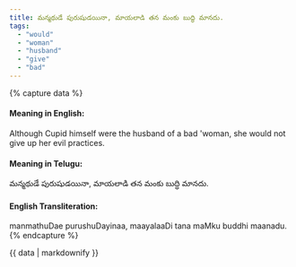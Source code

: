 ```yaml
---
title: మన్మథుడే పురుషుడయినా, మాయలాడి తన మంకు బుద్ధి మానదు.
tags:
  - "would"
  - "woman"
  - "husband"
  - "give"
  - "bad"
---
```


{% capture data %}
#### Meaning in English:
Although Cupid himself were the husband of a bad 'woman, she would not give up her evil practices.

#### Meaning in Telugu:
మన్మథుడే పురుషుడయినా, మాయలాడి తన మంకు బుద్ధి మానదు.

#### English Transliteration:
manmathuDae purushuDayinaa, maayalaaDi tana maMku buddhi maanadu.
{% endcapture %}

<div class="notice">{{ data | markdownify }}</div>

